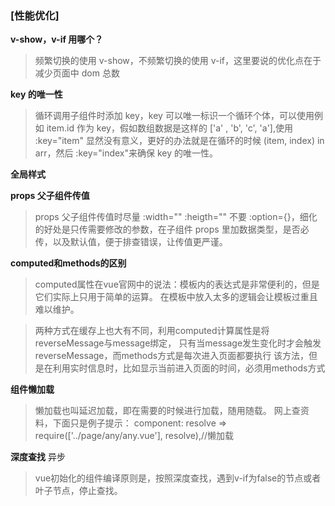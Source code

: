 ### [性能优化]

**v-show，v-if 用哪个？**
>频繁切换的使用 v-show，不频繁切换的使用 v-if，这里要说的优化点在于减少页面中 dom 总数

**key 的唯一性**
>循环调用子组件时添加 key，key 可以唯一标识一个循环个体，可以使用例如 item.id 作为 key，假如数组数据是这样的 ['a' , 'b', 'c', 'a'],使用 :key="item" 显然没有意义，更好的办法就是在循环的时候 (item, index) in arr，然后 :key="index"来确保 key 的唯一性。

**全局样式**

**props 父子组件传值**
>props 父子组件传值时尽量 :width="" :heigth="" 不要 :option={}，细化的好处是只传需要修改的参数，在子组件 props 里加数据类型，是否必传，以及默认值，便于排查错误，让传值更严谨。

**computed和methods的区别**
>computed属性在vue官网中的说法：模板内的表达式是非常便利的，但是它们实际上只用于简单的运算。
在模板中放入太多的逻辑会让模板过重且难以维护。

 >两种方式在缓存上也大有不同，利用computed计算属性是将 reverseMessage与message绑定，
 只有当message发生变化时才会触发reverseMessage，而methods方式是每次进入页面都要执行
 该方法，但是在利用实时信息时，比如显示当前进入页面的时间，必须用methods方式

**组件懒加载**
>懒加载也叫延迟加载，即在需要的时候进行加载，随用随载。
网上查资料，下面只是例子提示：
component:  resolve => require(['../page/any/any.vue'], resolve),//懒加载

**深度查找**
异步
>vue初始化的组件编译原则是，按照深度查找，遇到v-if为false的节点或者叶子节点，停止查找。
